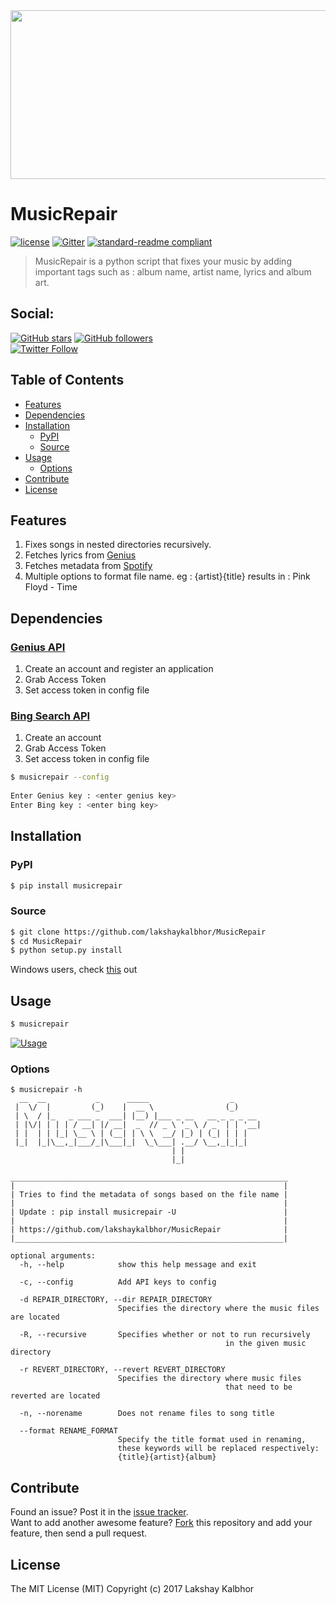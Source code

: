 <img src="https://s28.postimg.org/wibuzmq8d/Music_Repair_GIF.gif" width="800px" height="270px" />

# MusicRepair

[![license](https://img.shields.io/github/license/mashape/apistatus.svg?style=flat-square)](LICENSE)
[![Gitter](https://img.shields.io/gitter/room/nwjs/nw.js.svg?style=flat-square)](https://gitter.im/MusicRepair/Lobby)
[![standard-readme compliant](https://img.shields.io/badge/readme%20style-standard-brightgreen.svg?style=flat-square)](https://github.com/RichardLitt/standard-readme)

> MusicRepair is a python script that fixes your music by adding important tags such as : album name, artist name, lyrics and album art.

## Social:

[![GitHub stars](https://img.shields.io/github/stars/lakshaykalbhor/musicrepair.svg?style=social&label=Star)](https://github.com/lakshaykalbhor/musicrepair)
[![GitHub followers](https://img.shields.io/github/followers/lakshaykalbhor.svg?style=social&label=Follow)](https://github.com/lakshaykalbhor)  
[![Twitter Follow](https://img.shields.io/twitter/follow/lakshayisfunny.svg?style=social)](https://twitter.com/lakshayisfunny)


## Table of Contents

- [Features](#features)
- [Dependencies](#dependencies)
- [Installation](#installation)
  - [PyPI](#pypi)
  - [Source](#source)
- [Usage](#usage)
  - [Options](#options)
- [Contribute](#contribute)
- [License](#license)

## Features

1. Fixes songs in nested directories recursively.
2. Fetches lyrics from [Genius](https://www.genius.com)
3. Fetches metadata from [Spotify](https://www.spotify.com)
4. Multiple options to format file name. eg : {artist}{title} results in : Pink Floyd - Time

## Dependencies  

### [Genius API](https://genius.com/api-clients)

1. Create an account and register an application 
2. Grab Access Token
3. Set access token in config file

### [Bing Search API](https://www.microsoft.com/cognitive-services/en-us/bing-image-search-api)

1. Create an account
2. Grab Access Token
3. Set access token in config file

```sh 
$ musicrepair --config                                               
     
Enter Genius key : <enter genius key>                                 
Enter Bing key : <enter bing key>
```

## Installation

### PyPI
```sh
$ pip install musicrepair
```

### Source
```sh
$ git clone https://github.com/lakshaykalbhor/MusicRepair
$ cd MusicRepair
$ python setup.py install
```

Windows users, check [this](https://github.com/lakshaykalbhor/MusicRepair/issues/9) out

## Usage

```sh
$ musicrepair
```

[![Usage](https://s18.postimg.org/53imrt015/Screen_Shot_2016_12_11_at_1_42_02_AM.png)](https://www.youtube.com/watch?v=UqsmRIIeTpg "MusicRepair - Usage")

### Options
```
$ musicrepair -h
  __  __           _      _____                  _
 |  \/  |         (_)    |  __ \                (_)
 | \  / |_   _ ___ _  ___| |__) |___ _ __   __ _ _ _ __
 | |\/| | | | / __| |/ __|  _  // _ \ '_ \ / _` | | '__|
 | |  | | |_| \__ \ | (__| | \ \  __/ |_) | (_| | | |
 |_|  |_|\__,_|___/_|\___|_|  \_\___| .__/ \__,_|_|_|
                                    | |
                                    |_|

______________________________________________________________
|                                                            |
| Tries to find the metadata of songs based on the file name |
|                                                            |
| Update : pip install musicrepair -U                        |
|                                                            |
| https://github.com/lakshaykalbhor/MusicRepair              |
|____________________________________________________________|

optional arguments:
  -h, --help            show this help message and exit
  
  -c, --config          Add API keys to config

  -d REPAIR_DIRECTORY, --dir REPAIR_DIRECTORY
                        Specifies the directory where the music files are located

  -R, --recursive       Specifies whether or not to run recursively
                                                in the given music directory

  -r REVERT_DIRECTORY, --revert REVERT_DIRECTORY
                        Specifies the directory where music files
                                                that need to be reverted are located

  -n, --norename        Does not rename files to song title

  --format RENAME_FORMAT
                        Specify the title format used in renaming,
                        these keywords will be replaced respectively:
                        {title}{artist}{album}
```

## Contribute

Found an issue? Post it in the [issue tracker](https://github.com/lakshaykalbhor/MusicRepair/issues). <br> 
Want to add another awesome feature? [Fork](https://github.com/lakshaykalbhor/MusicRepair/fork) this repository and add your feature, then send a pull request.

## License
The MIT License (MIT)
Copyright (c) 2017 Lakshay Kalbhor

